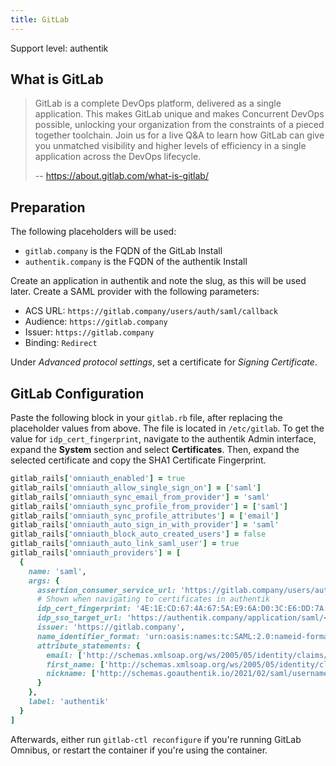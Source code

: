 ```yaml
---
title: GitLab
---
```


<span class="badge badge--primary">Support level: authentik</span>

## What is GitLab

> GitLab is a complete DevOps platform, delivered as a single application. This makes GitLab unique and makes Concurrent DevOps possible, unlocking your organization from the constraints of a pieced together toolchain. Join us for a live Q&A to learn how GitLab can give you unmatched visibility and higher levels of efficiency in a single application across the DevOps lifecycle.
>
> -- https://about.gitlab.com/what-is-gitlab/

## Preparation

The following placeholders will be used:

-   `gitlab.company` is the FQDN of the GitLab Install
-   `authentik.company` is the FQDN of the authentik Install

Create an application in authentik and note the slug, as this will be used later. Create a SAML provider with the following parameters:

-   ACS URL: `https://gitlab.company/users/auth/saml/callback`
-   Audience: `https://gitlab.company`
-   Issuer: `https://gitlab.company`
-   Binding: `Redirect`

Under _Advanced protocol settings_, set a certificate for _Signing Certificate_.

## GitLab Configuration

Paste the following block in your `gitlab.rb` file, after replacing the placeholder values from above. The file is located in `/etc/gitlab`.
To get the value for `idp_cert_fingerprint`, navigate to the authentik Admin interface, expand the **System** section and select **Certificates**. Then, expand the selected certificate and copy the SHA1 Certificate Fingerprint.

```ruby
gitlab_rails['omniauth_enabled'] = true
gitlab_rails['omniauth_allow_single_sign_on'] = ['saml']
gitlab_rails['omniauth_sync_email_from_provider'] = 'saml'
gitlab_rails['omniauth_sync_profile_from_provider'] = ['saml']
gitlab_rails['omniauth_sync_profile_attributes'] = ['email']
gitlab_rails['omniauth_auto_sign_in_with_provider'] = 'saml'
gitlab_rails['omniauth_block_auto_created_users'] = false
gitlab_rails['omniauth_auto_link_saml_user'] = true
gitlab_rails['omniauth_providers'] = [
  {
    name: 'saml',
    args: {
      assertion_consumer_service_url: 'https://gitlab.company/users/auth/saml/callback',
      # Shown when navigating to certificates in authentik
      idp_cert_fingerprint: '4E:1E:CD:67:4A:67:5A:E9:6A:D0:3C:E6:DD:7A:F2:44:2E:76:00:6A',
      idp_sso_target_url: 'https://authentik.company/application/saml/<gitlab application slug>/sso/binding/redirect/',
      issuer: 'https://gitlab.company',
      name_identifier_format: 'urn:oasis:names:tc:SAML:2.0:nameid-format:persistent',
      attribute_statements: {
        email: ['http://schemas.xmlsoap.org/ws/2005/05/identity/claims/emailaddress'],
        first_name: ['http://schemas.xmlsoap.org/ws/2005/05/identity/claims/name'],
        nickname: ['http://schemas.goauthentik.io/2021/02/saml/username']
      }
    },
    label: 'authentik'
  }
]
```

Afterwards, either run `gitlab-ctl reconfigure` if you're running GitLab Omnibus, or restart the container if you're using the container.
